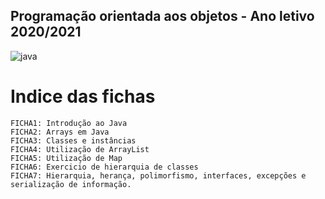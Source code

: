 ## Programação orientada aos objetos - Ano letivo 2020/2021
![java](https://user-images.githubusercontent.com/61991247/109984429-ac0b7680-7cfb-11eb-9f4f-f5bf5b3e4b7b.png)
# Indice das fichas
```
FICHA1: Introdução ao Java
FICHA2: Arrays em Java
FICHA3: Classes e instâncias
FICHA4: Utilização de ArrayList
FICHA5: Utilização de Map
FICHA6: Exercicio de hierarquia de classes
FICHA7: Hierarquia, herança, polimorfismo, interfaces, excepções e serialização de informação.
```
